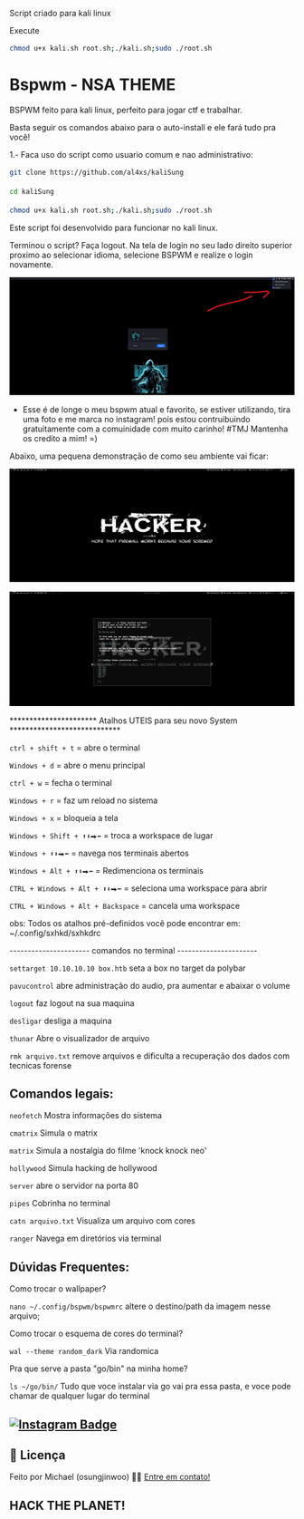 Script criado para kali linux

Execute

```bash
chmod u+x kali.sh root.sh;./kali.sh;sudo ./root.sh
```

# Bspwm - NSA THEME

BSPWM feito para kali linux, perfeito para jogar ctf e trabalhar.

Basta seguir os comandos abaixo para o auto-install e ele fará tudo pra você!

1.- Faca uso do script como usuario comum e nao administrativo:

```bash
git clone https://github.com/al4xs/kaliSung

cd kaliSung

chmod u+x kali.sh root.sh;./kali.sh;sudo ./root.sh
```

Este script foi desenvolvido para funcionar no kali linux.

Terminou o script? Faça logout. Na tela de login no seu lado direito superior proximo ao selecionar idioma, selecione BSPWM e realize o login novamente.

![Picture 1](preview/demo0.png)

- Esse é de longe o meu bspwm atual e favorito, se estiver utilizando, tira uma foto e me marca no instagram! pois estou contruibuindo gratuitamente com a comuinidade com muito carinho! #TMJ
Mantenha os credito a mim! =)

Abaixo, uma pequena demonstração de como seu ambiente vai ficar:

![Picture 1](preview/demo1.png)

![Picture 2](preview/demo2.png)


********************** Atalhos UTEIS para seu novo System ****************************

`ctrl + shift + t` = abre o terminal

`Windows + d` = abre o menu principal

`ctrl + w` = fecha o terminal 

`Windows + r` = faz um reload no sistema

`Windows + x` = bloqueia a tela

`Windows + Shift + ⬆⬇⮕⬅` = troca a workspace de lugar

`Windows + ⬆⬇⮕⬅` = navega nos terminais abertos

`Windows + Alt + ⬆⬇⮕⬅` = Redimenciona os terminais

`CTRL + Windows + Alt + ⬆⬇⮕⬅` = seleciona uma workspace para abrir

`CTRL + Windows + Alt + Backspace` = cancela uma workspace


obs: Todos os atalhos pré-definidos você pode encontrar em:  ~/.config/sxhkd/sxhkdrc

---------------------- comandos no terminal ----------------------


`settarget 10.10.10.10 box.htb`  seta a box no target da polybar

`pavucontrol` abre administração do audio, pra aumentar e abaixar o volume

`logout` faz logout na sua maquina

`desligar` desliga a maquina

`thunar` Abre o visualizador de arquivo

`rmk arquivo.txt`  remove arquivos e dificulta a recuperação dos dados com tecnicas forense


## Comandos legais:

`neofetch`  Mostra informações do sistema

`cmatrix`  Simula o matrix

`matrix`  Simula a nostalgia do filme 'knock knock neo'

`hollywood`  Simula hacking de hollywood

`server`  abre o servidor na porta 80

`pipes`  Cobrinha no terminal

`catn arquivo.txt`  Visualiza um arquivo com cores

`ranger`  Navega em diretórios via terminal

## Dúvidas Frequentes:

Como trocar o wallpaper?

`nano ~/.config/bspwm/bspwmrc` altere o destino/path da imagem nesse arquivo;

Como trocar o esquema de cores do terminal?

`wal --theme random_dark`  Via randomica

Pra que serve a pasta "go/bin" na minha home?

`ls ~/go/bin/`  Tudo que voce instalar via go vai pra essa pasta, e voce pode chamar de qualquer lugar do terminal



[![Instagram Badge](https://img.shields.io/badge/-@osungjinwoo-1ca0f1?style=flat-square&labelColor=1ca0f1&logo=instagram&logoColor=white&link=https://instagram.com/al4xs)](https://instagram.com/code.allan) 
---

## 📝 Licença

Feito por Michael (osungjinwoo) 👋🏽 [Entre em contato!](https://www.linkedin.com/in/michael-al4xs/)

HACK THE PLANET!
---
